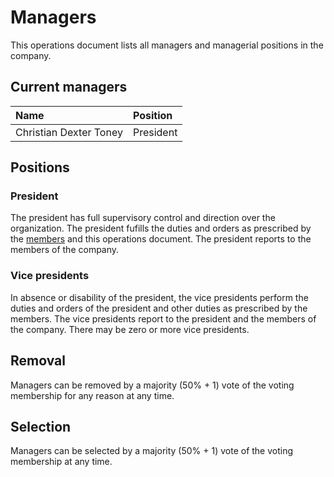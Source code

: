 # Managers
This operations document lists all managers and managerial positions in the company.

## Current managers
| Name | Position |
| :- | :- |
| Christian Dexter Toney | President |

## Positions
### President
The president has full supervisory control and direction over the organization. The president fufills the duties and orders as prescribed by the [members](./members.md) and this operations document. The president reports to the members of the company.

### Vice presidents
In absence or disability of the president, the vice presidents perform the duties and orders of the president and other duties as prescribed by the members. The vice presidents report to the president and the members of the company. There may be zero or more vice presidents.

## Removal
Managers can be removed by a majority (50% + 1) vote of the voting membership for any reason at any time.

## Selection
Managers can be selected by a majority (50% + 1) vote of the voting membership at any time.
